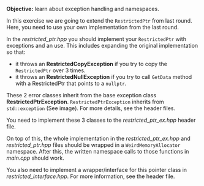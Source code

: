 **Objective:** learn about exception handling and namespaces.

In this exercise we are going to extend the `RestrictedPtr` from last round.
Here, you need to use your own implementation from the last round.

In the *restricted_ptr.hpp* you should implement your `RestrictedPtr` with 
exceptions and an use. This includes expanding the original implementation so 
that:

* it throws an **RestrictedCopyException** if you try to copy the `RestrictedPtr`
  over 3 times.
* it throws an **RestrictedNullException** if you try to call `GetData` method 
  with a RestrictedPtr that points to a `nullptr`.

These 2 error classes inherit from the base exception class
**RestrictedPtrException**. `RestrictedPtrException` inherits from 
`std::exception` (See image). For more details, see the header files.

You need to implement these 3 classes to the *restricted_ptr_ex.hpp* header file.

On top of this, the whole implementation in the *restricted_ptr_ex.hpp* and 
*restricted_ptr.hpp* files should be wrapped in a `WeirdMemoryAllocator` 
namespace. After this, the written namespace calls to those functions in 
*main.cpp* should work.

You also need to implement a wrapper/interface for this pointer 
class in *restricted_interface.hpp*. For more information, see the header file.
